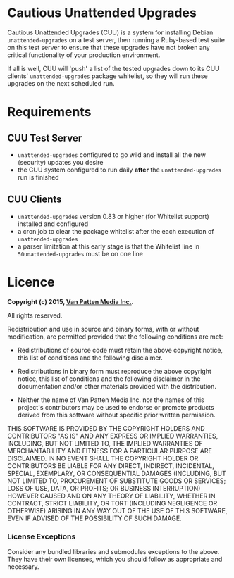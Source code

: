 # Cautious Unattended Upgrades
Cautious Unattended Upgrades (CUU) is a system for installing Debian `unattended-upgrades` on a test server,
then running a Ruby-based test suite on this test server to ensure that these upgrades have not broken any critical functionality
of your production environment.

If all is well, CUU will 'push' a list of the tested upgrades down to its CUU clients' `unattended-upgrades` package whitelist,
so they will run these upgrades on the next scheduled run.

# Requirements

## CUU Test Server

* `unattended-upgrades` configured to go wild and install all the new (security) updates you desire
* the CUU system configured to run daily **after** the `unattended-upgrades` run is finished

## CUU Clients

* `unattended-upgrades` version 0.83 or higher (for Whitelist support) installed and configured
* a cron job to clear the package whitelist after the each execution of `unattended-upgrades`
* a parser limitation at this early stage is that the Whitelist line in `50unattended-upgrades` must be on one line

# Licence

**Copyright (c) 2015, [Van Patten Media Inc.](http://www.vanpattenmedia.com/).**

All rights reserved.

Redistribution and use in source and binary forms, with or without modification, are permitted provided that the following conditions are met:

* Redistributions of source code must retain the above copyright notice, this list of conditions and the following disclaimer.

* Redistributions in binary form must reproduce the above copyright notice, this list of conditions and the following disclaimer in the documentation and/or other materials provided with the distribution.

* Neither the name of Van Patten Media Inc. nor the names of this project's contributors may be used to endorse or promote products derived from this software without specific prior written permission.

THIS SOFTWARE IS PROVIDED BY THE COPYRIGHT HOLDERS AND CONTRIBUTORS "AS IS" AND ANY EXPRESS OR IMPLIED WARRANTIES, INCLUDING, BUT NOT LIMITED TO, THE IMPLIED WARRANTIES OF MERCHANTABILITY AND FITNESS FOR A PARTICULAR PURPOSE ARE DISCLAIMED. IN NO EVENT SHALL THE COPYRIGHT HOLDER OR CONTRIBUTORS BE LIABLE FOR ANY DIRECT, INDIRECT, INCIDENTAL, SPECIAL, EXEMPLARY, OR CONSEQUENTIAL DAMAGES (INCLUDING, BUT NOT LIMITED TO, PROCUREMENT OF SUBSTITUTE GOODS OR SERVICES; LOSS OF USE, DATA, OR PROFITS; OR BUSINESS INTERRUPTION) HOWEVER CAUSED AND ON ANY THEORY OF LIABILITY, WHETHER IN CONTRACT, STRICT LIABILITY, OR TORT (INCLUDING NEGLIGENCE OR OTHERWISE) ARISING IN ANY WAY OUT OF THE USE OF THIS SOFTWARE, EVEN IF ADVISED OF THE POSSIBILITY OF SUCH DAMAGE.

### License Exceptions

Consider any bundled libraries and submodules exceptions to the above. They have their own licenses, which you should follow as appropriate and necessary.

